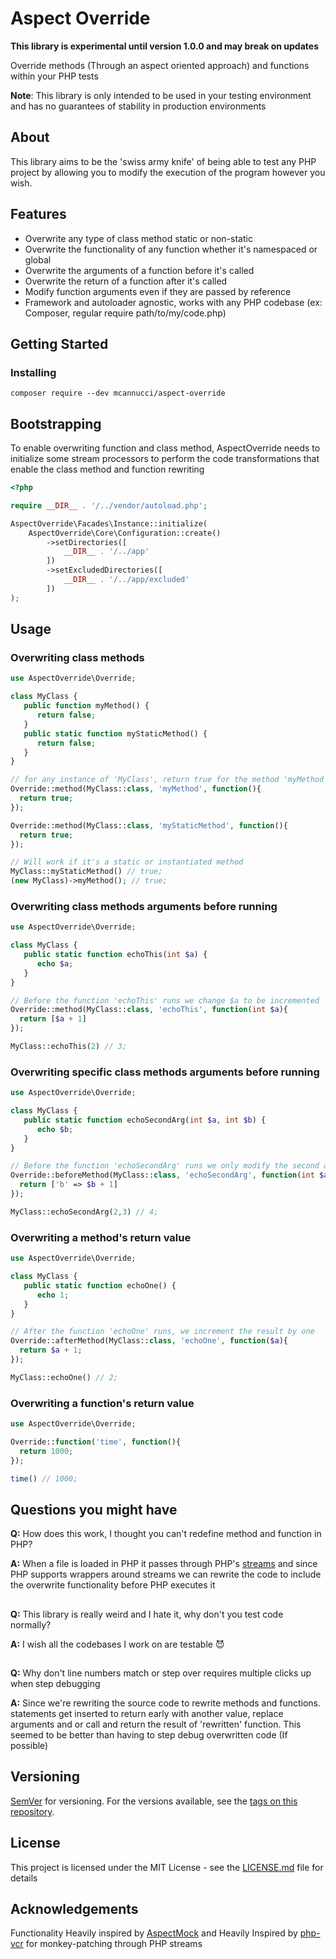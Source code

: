 # Aspect Override

**This library is experimental until version 1.0.0 and may break on updates**

Override methods (Through an aspect oriented approach) and functions within your PHP tests

**Note**: This library is only intended to be used in your testing environment and has no guarantees of stability in production environments

## About

This library aims to be the 'swiss army knife' of being able to test any PHP project by allowing you to modify the 
execution of the program however you wish.


## Features

- Overwrite any type of class method static or non-static
- Overwrite the functionality of any function whether it's namespaced or global
- Overwrite the arguments of a function before it's called
- Overwrite the return of a function after it's called
- Modify function arguments even if they are passed by reference
- Framework and autoloader agnostic, works with any PHP codebase (ex: Composer, regular require path/to/my/code.php)

## Getting Started

### Installing

```
composer require --dev mcannucci/aspect-override
```

## Bootstrapping
To enable overwriting function and class method, AspectOverride needs to initialize some stream processors
to perform the code transformations that enable the class method and function rewriting
```php
<?php

require __DIR__ . '/../vendor/autoload.php';

AspectOverride\Facades\Instance::initialize(
    AspectOverride\Core\Configuration::create()
        ->setDirectories([
            __DIR__ . '/../app'
        ])
        ->setExcludedDirectories([
            __DIR__ . '/../app/excluded'
        ])
);
```

## Usage
### Overwriting class methods
```php
use AspectOverride\Override;

class MyClass {
   public function myMethod() {
      return false;
   }
   public static function myStaticMethod() {
      return false;
   }
}

// for any instance of 'MyClass', return true for the method 'myMethod' and 'myStaticMethod' instead of false
Override::method(MyClass::class, 'myMethod', function(){
  return true;
});

Override::method(MyClass::class, 'myStaticMethod', function(){
  return true;
});

// Will work if it's a static or instantiated method
MyClass::myStaticMethod() // true;
(new MyClass)->myMethod(); // true;
```
### Overwriting class methods arguments before running
```php
use AspectOverride\Override;

class MyClass {
   public static function echoThis(int $a) {
      echo $a;
   }
}

// Before the function 'echoThis' runs we change $a to be incremented
Override::method(MyClass::class, 'echoThis', function(int $a){
  return [$a + 1]
});

MyClass::echoThis(2) // 3;
```

### Overwriting specific class methods arguments before running
```php
use AspectOverride\Override;

class MyClass {
   public static function echoSecondArg(int $a, int $b) {
      echo $b;
   }
}

// Before the function 'echoSecondArg' runs we only modify the second argument and keep the first one as is
Override::beforeMethod(MyClass::class, 'echoSecondArg', function(int $a, int $b){
  return ['b' => $b + 1]
});

MyClass::echoSecondArg(2,3) // 4;
```

### Overwriting a method's return value
```php
use AspectOverride\Override;

class MyClass {
   public static function echoOne() {
      echo 1;
   }
}

// After the function 'echoOne' runs, we increment the result by one 
Override::afterMethod(MyClass::class, 'echoOne', function($a){
  return $a + 1;
});

MyClass::echoOne() // 2;
```

### Overwriting a function's return value
```php
use AspectOverride\Override;

Override::function('time', function(){
  return 1000;
});

time() // 1000;
```

## Questions you might have
**Q:** How does this work, I thought you can't redefine method and function in PHP?

**A:** When a file is loaded in PHP it passes through PHP's [streams](https://www.php.net/manual/en/intro.stream.php)
and since PHP supports wrappers around streams we can rewrite the code to include the overwrite functionality before PHP executes it 

##
**Q:** This library is really weird and I hate it, why don't you test code normally?

**A:** I wish all the codebases I work on are testable 😈
##
**Q:** Why don't line numbers match or step over requires multiple clicks up when step debugging 

**A:** Since we're rewriting the source code to rewrite methods and functions. statements get inserted 
to return early with another value, replace arguments and or call and return the result of 'rewritten' function.
This seemed to be better than having to step debug overwritten code (If possible)

## Versioning

[SemVer](http://semver.org/) for versioning. For the versions available, see the [tags on this repository](https://github.com/your/project/tags). 

## License

This project is licensed under the MIT License - see the [LICENSE.md](LICENSE.md) file for details

## Acknowledgements

Functionality Heavily inspired by [AspectMock](https://github.com/Codeception/AspectMock) and
Heavily Inspired by [php-vcr](https://github.com/php-vcr/php-vcr) for monkey-patching through PHP streams
